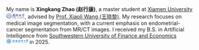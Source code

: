 <span class='anchor' id='about-me'></span>

My name is **Xingkang Zhao (赵行康)**, a master student at <a href='https://www.xmu.edu.cn/'>Xiamen University <img src='./images/title/XMU.png' style="height: 1em;"></a>, advised by [Prof. Xiaoli Wang (王晓黎)](https://scholar.google.com/citations?user=gXjyRxsAAAAJ). My research focuses on medical image segmentation, with a current emphasis on endometrial-cancer segmentation from MR/CT images. I received my B.S. in Artificial Intelligence from <a href='https://www.swufe.edu.cn/'>Southwestern University of Finance and Economics <img src='./images/title/SWUFE.png' style="height: 1em;"></a> in 2025.
